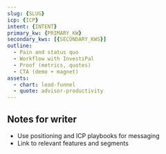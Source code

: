 ```yaml
---
slug: {SLUG}
icp: {ICP}
intent: {INTENT}
primary_kw: {PRIMARY_KW}
secondary_kws: [{SECONDARY_KWS}]
outline:
  - Pain and status quo
  - Workflow with InvestiPal
  - Proof (metrics, quotes)
  - CTA (demo + magnet)
assets:
  - chart: lead-funnel
  - quote: advisor-productivity
---
```


## Notes for writer
- Use positioning and ICP playbooks for messaging
- Link to relevant features and segments
